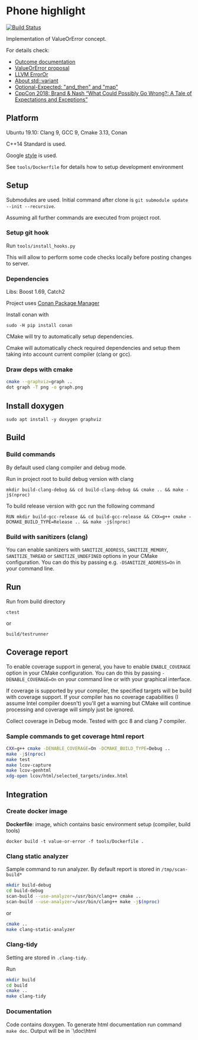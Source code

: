 # Phone highlight

[![Build Status](https://travis-ci.com/malirod/value-or-error.svg?branch=master)](https://travis-ci.com/malirod/value-or-error)

Implementation of ValueOrError concept.

For details check:

- [Outcome documentation](http://ned14.github.io/outcome/tutorial/advanced/interop/value-or-error/)
- [ValueOrError proposal](http://www.open-std.org/jtc1/sc22/wg21/docs/papers/2017/p0786r0.pdf)
- [LLVM ErrorOr](http://llvm.org/doxygen/ErrorOr_8h_source.html)
- [About std::variant](https://www.bfilipek.com/2018/06/variant.html)
- [Optional-Expected: "and_then" and "map"](https://blog.tartanllama.xyz/optional-expected)
- [CppCon 2018: Brand & Nash “What Could Possibly Go Wrong?: A Tale of Expectations and Exceptions”](https://www.youtube.com/watch?v=GC4cp4U2f2E)

## Platform

Ubuntu 19.10: Clang 9, GCC 9, Cmake 3.13, Conan

C++14 Standard is used.

Google [style](https://google.github.io/styleguide/cppguide.html) is used.

See `tools/Dockerfile` for details how to setup development environment

## Setup

Submodules are used. Initial command after clone is `git submodule update --init --recursive`.

Assuming all further commands are executed from project root.

### Setup git hook

Run `tools/install_hooks.py`

This will allow to perform some code checks locally before posting changes to server.

### Dependencies

Libs: Boost 1.69, Catch2

Project uses [Conan Package Manager](https://github.com/conan-io/conan)

Install conan with

`sudo -H pip install conan`

CMake will try to automatically setup dependencies.

Cmake will automatically check required dependencies and setup them taking into account current compiler (clang or gcc).

### Draw deps with cmake

```bash
cmake --graphviz=graph ..
dot graph -T png -o graph.png
```

## Install doxygen

`sudo apt install -y doxygen graphviz`

## Build

### Build commands

By default used clang compiler and debug mode.

Run in project root to build debug version with clang

`mkdir build-clang-debug && cd build-clang-debug && cmake .. && make -j$(nproc)`

To build release version with gcc run the following command

`RUN mkdir build-gcc-release && cd build-gcc-release && CXX=g++ cmake -DCMAKE_BUILD_TYPE=Release .. && make -j$(nproc)`

### Build with sanitizers (clang)

You can enable sanitizers with `SANITIZE_ADDRESS`, `SANITIZE_MEMORY`, `SANITIZE_THREAD` or `SANITIZE_UNDEFINED` options in your CMake configuration. You can do this by passing e.g. `-DSANITIZE_ADDRESS=On` in your command line.

## Run

Run from build directory

`ctest`

or

`build/testrunner`

## Coverage report

To enable coverage support in general, you have to enable `ENABLE_COVERAGE` option in your CMake configuration. You can do this by passing `-DENABLE_COVERAGE=On` on your command line or with your graphical interface.

If coverage is supported by your compiler, the specified targets will be build with coverage support. If your compiler has no coverage capabilities (I assume Intel compiler doesn't) you'll get a warning but CMake will continue processing and coverage will simply just be ignored.

Collect coverage in Debug mode. Tested with gcc 8 and clang 7 compiler.

### Sample commands to get coverage html report

```bash
CXX=g++ cmake -DENABLE_COVERAGE=On -DCMAKE_BUILD_TYPE=Debug ..
make -j$(nproc)
make test
make lcov-capture
make lcov-genhtml
xdg-open lcov/html/selected_targets/index.html

```

## Integration

### Create docker image

**Dockerfile**: image, which contains basic environment setup (compiler, build tools)

`docker build -t value-or-error -f tools/Dockerfile .`

### Clang static analyzer

Sample command to run analyzer. By default report is stored in `/tmp/scan-build*`

```bash
mkdir build-debug
cd build-debug
scan-build --use-analyzer=/usr/bin/clang++ cmake ..
scan-build --use-analyzer=/usr/bin/clang++ make -j$(nproc)
```

or

```bash
cmake ..
make clang-static-analyzer
```

### Clang-tidy

Setting are stored in `.clang-tidy`.

Run

```bash
mkdir build
cd build
cmake ..
make clang-tidy
```

### Documentation

Code contains doxygen. To generate html documentation run command `make doc`. Output will be in `<build dir>\doc\html
